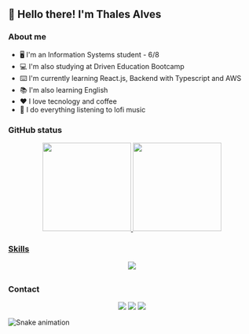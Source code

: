 <!-- ![visitor badge](https://visitor-badge.glitch.me/badge?page_id=thalesAlves758.visitor-badge&left_color=black&right_color=purple&left_text=visits) -->
## 👋 Hello there! I'm Thales Alves

### About me
- 🖥️ I'm an Information Systems student - 6/8
- 💻 I'm also studying at Driven Education Bootcamp
- ⌨️ I'm currently learning React.js, Backend with Typescript and AWS
- 📚 I'm also learning English
- ❤️ I love tecnology and coffee
- 🎵 I do everything listening to lofi music

### GitHub status
<div align="center">
  <a href="https://github.com/thalesAlves758">
  <img height="180em" src="https://github-readme-stats.vercel.app/api?username=thalesAlves758&show_icons=true&theme=midnight-purple&include_all_commits=true&count_private=true"/>
  <img height="180em" src="https://github-readme-stats.vercel.app/api/top-langs/?username=thalesAlves758&layout=compact&langs_count=7&theme=midnight-purple"/>
<!--   <img height="150em" src="https://github-readme-stats.vercel.app/api/wakatime?username=thalesalves758"/> -->
</div>

### Skills
<p align="center">
  <a href="https://skillicons.dev">
    <img src="https://skillicons.dev/icons?i=html,css,js,react,nodejs,postgres,ts,prisma,jest,aws" />
  </a>
</p>

##

### Contact
<div align="center">
  <a href="mailto:thalesalves758@gmail.com" target"_blank"><img src="https://img.shields.io/badge/Gmail-D14836?style=for-the-badge&logo=gmail&logoColor=white"/></a>
  <a href="https://www.linkedin.com/in/thalesalvess/"><img src="https://img.shields.io/badge/LinkedIn-0077B5?style=for-the-badge&logo=linkedin&logoColor=white"/></a>
  <a href="https://www.instagram.com/_thales.dev/"><img src="https://img.shields.io/badge/Instagram-E4405F?style=for-the-badge&logo=instagram&logoColor=white"/></a>
</div>
  
![Snake animation](https://github.com/thalesAlves758/thalesAlves758/blob/output/github-contribution-grid-snake.svg)
